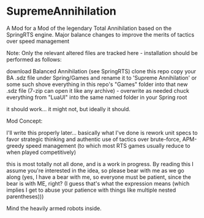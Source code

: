 # SupremeAnnihilation
A Mod for a Mod of the legendary Total Annihilation based on the SpringRTS engine. Major balance changes to improve the merits of tactics over speed management

Note:  Only the relevant altered files are tracked here - installation should be performed as follows:

download Balanced Annihilation (see SpringRTS)
clone this repo
copy your BA .sdz file under Spring/Games and rename it to 'Supreme Annihilation' or some such
shove everything in this repo's "Games" folder into that new .sdz file (7-zip can open it like any archive) - overwrite as needed
chuck everything from "LuaUI" into the same named folder in your Spring root

it should work... it might not, but ideally it should.



Mod Concept:

I'll write this properly later... basically what I've done is rework unit specs to favor strategic thinking and authentic use of tactics over brute-force, APM-greedy speed management (to which most RTS games usually reduce to when played competitively)

this is most totally not all done, and is a work in progress. By reading this I assume you're interested in the idea, so please bear with me as we go along (yes, I have a bear with me, so everyone must be patient, since the bear is with ME, right? (I guess that's what the expression means (which implies I get to abuse your patience with things like multiple nested parentheses)))


Mind the heavily armed robots inside.
